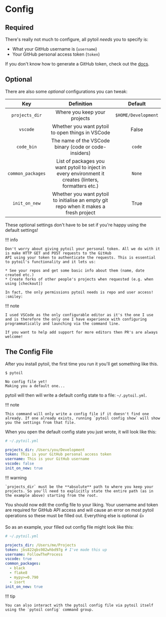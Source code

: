# Config

## Required

There's really not much to configure, all pytoil *needs* you to specify is:

* What your GitHub username is (`username`)
* Your GitHub personal access token (`token`)

If you don't know how to generate a GitHub token, check out the [docs].

## Optional

There are also some *optional* configurations you can tweak:

|        Key        |                                              Definition                                               |       Default       |
| :---------------: | :---------------------------------------------------------------------------------------------------: | :-----------------: |
|  `projects_dir`   |                                     Where you keep your projects                                      | `$HOME/Development` |
|     `vscode`      |                           Whether you want pytoil to open things in VSCode                            |        False        |
|     `code_bin`    |                           The name of the VSCode binary (code or code-insiders)                       |        `code`       |
| `common_packages` | List of packages you want pytoil to inject in every environment it creates (linters, formatters etc.) |       `None`        |
|   `init_on_new`   |        Whether you want pytoil to initialise an empty git repo when it makes a fresh project          |        True         |

These optional settings don't have to be set if you're happy using the default settings!

!!! info

    Don't worry about giving pytoil your personal token. All we do with it is make HTTP GET and POST requests to the GitHub
    API using your token to authenticate the requests. This is essential to pytoil's functionality and it lets us:

    * See your repos and get some basic info about them (name, date created etc.)
    * Create forks of other people's projects when requested (e.g. when using [checkout])

    In fact, the only permissions pytoil needs is repo and user access! :smiley:

!!! note

    I used VSCode as the only configurable editor as it's the one I use and is therefore the only one I have experience with configuring programmatically and launching via the command line.

    If you want to help add support for more editors then PR's are always welcome!

## The Config File

After you install pytoil, the first time you run it you'll get something like this.

<div class="termy">

```console
$ pytoil

No config file yet!
Making you a default one...
```

</div>

pytoil will then will write a default config state to a file: `~/.pytoil.yml`.

!!! note

    This command will only write a config file if it doesn't find one already. If one already exists, running `pytoil config show` will show you the settings from that file.

When you open the default config state you just wrote, it will look like this:

```yaml
# ~/.pytoil.yml

projects_dir: /Users/you/Development
token: This is your GitHub personal access token
username: This is your GitHub username
vscode: false
init_on_new: true
```

!!! warning

    `projects_dir` must be the **absolute** path to where you keep your projects. So you'll need to explicitly state the entire path (as in the example above) starting from the root.

You should now edit the config file to your liking. Your username and token are required for GitHub API access and will cause an error on most pytoil operations so these must be filled out. Everything else is optional :thumbsup:

So as an example, your filled out config file might look like this:

```yaml
# ~/.pytoil.yml

projects_dir: /Users/me/Projects
token: jbs822qbs982whbd97g # I've made this up
username: FollowTheProcess
vscode: true
common_packages:
  - black
  - flake8
  - mypy>=0.790
  - isort
init_on_new: true
```

!!! tip

    You can also interact with the pytoil config file via pytoil itself using the `pytoil config` command group.

[docs]: https://docs.github.com/en/github/authenticating-to-github/creating-a-personal-access-token
[checkout]: ./commands/checkout.md

